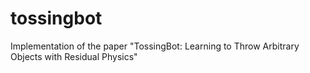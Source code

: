 # tossingbot
Implementation of the paper "TossingBot: Learning to Throw Arbitrary Objects with Residual Physics"
